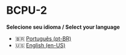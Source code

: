 # BCPU-2

**Selecione seu idioma / Select your language**

- 🇧🇷 [Português (pt-BR)](./README-pt-BR.md)  
- 🇺🇸 [English (en-US)](./README-en-US.md)
